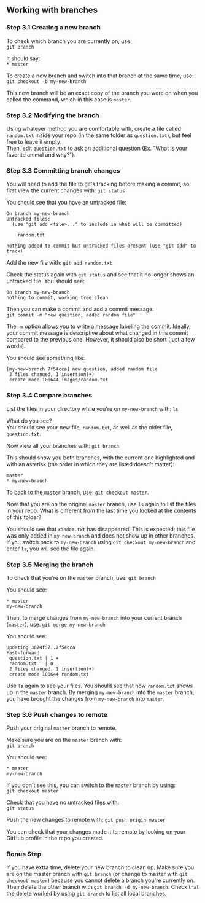 ## Working with branches
### Step 3.1 Creating a new branch
To check which branch you are currently on, use:  
`git branch`  

It should say:  
`* master`

To create a new branch and switch into that branch at the same time, use:  
`git checkout -b my-new-branch` 

This new branch will be an exact copy of the branch you were on when you called the command, which in this case is `master`.

### Step 3.2 Modifying the branch
Using whatever method you are comfortable with, create a file called `random.txt` inside your repo (in the same folder as `question.txt`), but feel free to leave it empty.  
Then, edit `question.txt` to ask an additional question (Ex. "What is your favorite animal and why?").

### Step 3.3 Committing branch changes
You will need to add the file to git's tracking before making a commit, so first view the current changes with:
`git status`

You should see that you have an untracked file:
```
On branch my-new-branch
Untracked files:
  (use "git add <file>..." to include in what will be committed)

	random.txt

nothing added to commit but untracked files present (use "git add" to track)

```

Add the new file with:
`git add random.txt`

Check the status again with `git status` and see that it no longer shows an untracked file. You should see:
```
On branch my-new-branch
nothing to commit, working tree clean
```

Then you can make a commit and add a commit message:  
`git commit -m "new question, added random file"`  

The `-m` option allows you to write a message labeling the commit. Ideally, your commit message is descriptive about what changed in this commit compared to the previous one. However, it should also be short (just a few words).

You should see something like:
```
[my-new-branch 7f54cca] new question, added random file
 2 files changed, 1 insertion(+)
 create mode 100644 images/random.txt
```

### Step 3.4 Compare branches
List the files in your directory while you're on `my-new-branch` with:
`ls` 

What do you see?  
You should see your new file, `random.txt`, as well as the older file, `question.txt`.

Now view all your branches with:
`git branch`

This should show you both branches, with the current one highlighted and with an asterisk (the order in which they are listed doesn't matter):
```
master
* my-new-branch
```

To back to the `master` branch, use:
`git checkout master`.

Now that you are on the original `master` branch, use `ls` again to list the files in your repo. What is different from the last time you looked at the contents of this folder? 

You should see that `random.txt` has disappeared! This is expected; this file was only added in `my-new-branch` and does not show up in other branches. If you switch back to `my-new-branch` using `git checkout my-new-branch` and enter `ls`, you will see the file again.

### Step 3.5 Merging the branch
To check that you're on the `master` branch, use:
`git branch`

You should see:
```
* master
my-new-branch
```

Then, to merge changes from `my-new-branch` into your current branch (`master`), use:
`git merge my-new-branch`

You should see:  
```
Updating 3074f57..7f54cca
Fast-forward
 question.txt | 1 +
 random.txt   | 0
 2 files changed, 1 insertion(+)
 create mode 100644 random.txt
```

Use `ls` again to see your files. You should see that now `random.txt` shows up in the `master` branch. By merging `my-new-branch` into the `master` branch, you have brought the changes from `my-new-branch` into `master`.

### Step 3.6 Push changes to remote
Push your original `master` branch to remote. 

Make sure you are on the `master` branch with:  
`git branch`

You should see:  
```
* master
my-new-branch
```

If you don't see this, you can switch to the `master` branch by using:  
`git checkout master`

Check that you have no untracked files with:  
`git status`

Push the new changes to remote with:
`git push origin master`

You can check that your changes made it to remote by looking on your GitHub profile in the repo you created. 

### Bonus Step
If you have extra time, delete your new branch to clean up. Make sure you are on the master branch with `git branch` (or change to master with `git checkout master`) because you cannot delete a branch you're currently on. Then delete the other branch with `git branch -d my-new-branch`. Check that the delete worked by using `git branch` to list all local branches.
